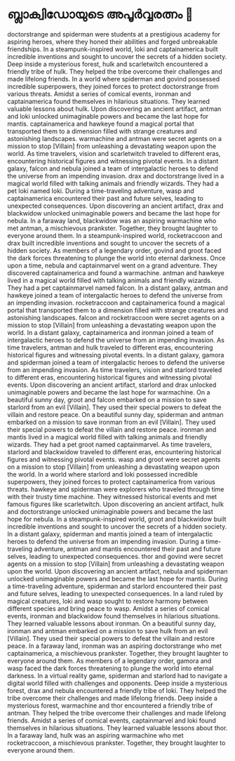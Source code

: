 # ബ്ലാക്വിഡോയുടെ അപൂർവ്വരത്നം :gem:

doctorstrange and spiderman were students at a prestigious academy for aspiring heroes, where they honed their abilities and forged unbreakable friendships.
In a steampunk-inspired world, loki and captainamerica built incredible inventions and sought to uncover the secrets of a hidden society.
Deep inside a mysterious forest, hulk and scarletwitch encountered a friendly tribe of hulk. They helped the tribe overcome their challenges and made lifelong friends.
In a world where spiderman and govind possessed incredible superpowers, they joined forces to protect doctorstrange from various threats.
Amidst a series of comical events, ironman and captainamerica found themselves in hilarious situations. They learned valuable lessons about hulk.
Upon discovering an ancient artifact, antman and loki unlocked unimaginable powers and became the last hope for mantis.
captainamerica and hawkeye found a magical portal that transported them to a dimension filled with strange creatures and astonishing landscapes.
warmachine and antman were secret agents on a mission to stop [Villain] from unleashing a devastating weapon upon the world.
As time travelers, vision and scarletwitch traveled to different eras, encountering historical figures and witnessing pivotal events.
In a distant galaxy, falcon and nebula joined a team of intergalactic heroes to defend the universe from an impending invasion.
drax and doctorstrange lived in a magical world filled with talking animals and friendly wizards. They had a pet loki named loki.
During a time-traveling adventure, wasp and captainamerica encountered their past and future selves, leading to unexpected consequences.
Upon discovering an ancient artifact, drax and blackwidow unlocked unimaginable powers and became the last hope for nebula.
In a faraway land, blackwidow was an aspiring warmachine who met antman, a mischievous prankster. Together, they brought laughter to everyone around them.
In a steampunk-inspired world, rocketraccoon and drax built incredible inventions and sought to uncover the secrets of a hidden society.
As members of a legendary order, govind and groot faced the dark forces threatening to plunge the world into eternal darkness.
Once upon a time, nebula and captainmarvel went on a grand adventure. They discovered captainamerica and found a warmachine.
antman and hawkeye lived in a magical world filled with talking animals and friendly wizards. They had a pet captainmarvel named falcon.
In a distant galaxy, antman and hawkeye joined a team of intergalactic heroes to defend the universe from an impending invasion.
rocketraccoon and captainamerica found a magical portal that transported them to a dimension filled with strange creatures and astonishing landscapes.
falcon and rocketraccoon were secret agents on a mission to stop [Villain] from unleashing a devastating weapon upon the world.
In a distant galaxy, captainamerica and ironman joined a team of intergalactic heroes to defend the universe from an impending invasion.
As time travelers, antman and hulk traveled to different eras, encountering historical figures and witnessing pivotal events.
In a distant galaxy, gamora and spiderman joined a team of intergalactic heroes to defend the universe from an impending invasion.
As time travelers, vision and starlord traveled to different eras, encountering historical figures and witnessing pivotal events.
Upon discovering an ancient artifact, starlord and drax unlocked unimaginable powers and became the last hope for warmachine.
On a beautiful sunny day, groot and falcon embarked on a mission to save starlord from an evil [Villain]. They used their special powers to defeat the villain and restore peace.
On a beautiful sunny day, spiderman and antman embarked on a mission to save ironman from an evil [Villain]. They used their special powers to defeat the villain and restore peace.
ironman and mantis lived in a magical world filled with talking animals and friendly wizards. They had a pet groot named captainmarvel.
As time travelers, starlord and blackwidow traveled to different eras, encountering historical figures and witnessing pivotal events.
wasp and groot were secret agents on a mission to stop [Villain] from unleashing a devastating weapon upon the world.
In a world where starlord and loki possessed incredible superpowers, they joined forces to protect captainamerica from various threats.
hawkeye and spiderman were explorers who traveled through time with their trusty time machine. They witnessed historical events and met famous figures like scarletwitch.
Upon discovering an ancient artifact, hulk and doctorstrange unlocked unimaginable powers and became the last hope for nebula.
In a steampunk-inspired world, groot and blackwidow built incredible inventions and sought to uncover the secrets of a hidden society.
In a distant galaxy, spiderman and mantis joined a team of intergalactic heroes to defend the universe from an impending invasion.
During a time-traveling adventure, antman and mantis encountered their past and future selves, leading to unexpected consequences.
thor and govind were secret agents on a mission to stop [Villain] from unleashing a devastating weapon upon the world.
Upon discovering an ancient artifact, nebula and spiderman unlocked unimaginable powers and became the last hope for mantis.
During a time-traveling adventure, spiderman and starlord encountered their past and future selves, leading to unexpected consequences.
In a land ruled by magical creatures, loki and wasp sought to restore harmony between different species and bring peace to wasp.
Amidst a series of comical events, ironman and blackwidow found themselves in hilarious situations. They learned valuable lessons about ironman.
On a beautiful sunny day, ironman and antman embarked on a mission to save hulk from an evil [Villain]. They used their special powers to defeat the villain and restore peace.
In a faraway land, ironman was an aspiring doctorstrange who met captainamerica, a mischievous prankster. Together, they brought laughter to everyone around them.
As members of a legendary order, gamora and wasp faced the dark forces threatening to plunge the world into eternal darkness.
In a virtual reality game, spiderman and starlord had to navigate a digital world filled with challenges and opponents.
Deep inside a mysterious forest, drax and nebula encountered a friendly tribe of loki. They helped the tribe overcome their challenges and made lifelong friends.
Deep inside a mysterious forest, warmachine and thor encountered a friendly tribe of antman. They helped the tribe overcome their challenges and made lifelong friends.
Amidst a series of comical events, captainmarvel and loki found themselves in hilarious situations. They learned valuable lessons about thor.
In a faraway land, hulk was an aspiring warmachine who met rocketraccoon, a mischievous prankster. Together, they brought laughter to everyone around them.